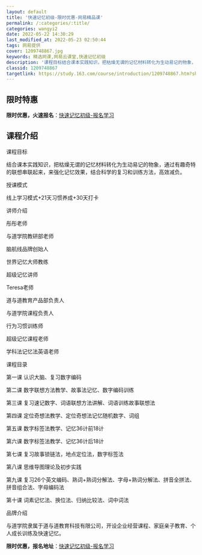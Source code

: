 ```yaml
---
layout: default
title: '快速记忆初级-限时优惠-网易精品课'
permalink: /:categories/:title/
categories: wangyi2
date: 2022-05-22 14:30:29
last_modified_at: 2022-05-23 02:50:44
tags: 网易提供
cover: 1209748867.jpg
keywords: 精选网课,网易云课堂,快速记忆初级
description: '课程目标结合课本实践知识，把枯燥无谓的记忆材料转化为生动易记的物象，通过有趣奇特的联想串联起来，来强化记忆效果，结合科学'
classid: 1209748867
targetlink: https://study.163.com/course/introduction/1209748867.htm?share=1&shareId=1025206652&utm_campaign=share&utm_medium=iphoneShare&utm_source=&utm_u=1025206652
---
```


## 限时特惠

**限时优惠，火速报名**：[快速记忆初级-报名学习](https://study.163.com/course/introduction/1209748867.htm?share=1&shareId=1025206652&utm_campaign=share&utm_medium=iphoneShare&utm_source=&utm_u=1025206652)

## 课程介绍

课程目标

结合课本实践知识，把枯燥无谓的记忆材料转化为生动易记的物象，通过有趣奇特的联想串联起来，来强化记忆效果，结合科学的复习和训练方法，高效减负。



授课模式

线上学习模式+21天习惯养成+30天打卡



讲师介绍

彤彤老师

与道学院教研部老师

脑航线品牌创始人

世界记忆大师教练

超级记忆讲师



Teresa老师

道与道教育产品部负责人

与道学院课程负责人

行为习惯训练师

超级记忆课程老师

学科法记忆法英语老师



课程目录

第一课  认识大脑、复习数字编码

第二课  数字联想方法教学、故事法记忆、数字编码训练

第三课  复习速记数字、词语联想方法讲解、词语训练故事联想法

第四课  定位奇想法教学、定位奇想法记忆随机数字、词组

第五课  数字标签法教学、记忆36计前18计

第六课  数字标签法教学、记忆36计后18计

第七课  复习故事锁链法，地点定位法，数字标签法

第八课  思维导图理论及初步实践

第九课  复习26个英文编码、熟词+熟词分解法、字母+熟词分解法、拼音全拼法、拼音组合法、字母编码法

第十课  词素记忆法、换位法、归纳比较法、词中词法

 

品牌介绍

与道学院隶属于道与道教育科技有限公司，开设企业经营课程、家庭亲子教育、个人成长训练及快速记忆。

**限时优惠，报名地址**：[快速记忆初级-报名学习](https://study.163.com/course/introduction/1209748867.htm?share=1&shareId=1025206652&utm_campaign=share&utm_medium=iphoneShare&utm_source=&utm_u=1025206652)

